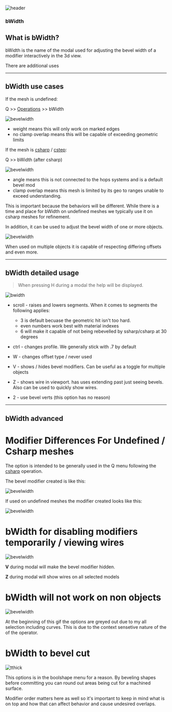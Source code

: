 ![header](img/banner.gif)

### bWidth

## What is bWidth?

bWidth is the name of the modal used for adjusting the bevel width of a modifier interactively in the 3d view.

There are additional uses

---

## bWidth use cases

If the mesh is undefined:

Q >> [Operations](operations.md) >> bWidth

![bevelwidth](img/bwidth/b3.gif)

- weight means this will only work on marked edges
- no clamp overlap means this will be capable of exceeding geometric limits


If the mesh is [csharp](csharp.md) / [cstep](step.md):

Q >> bWidth (after csharp)

![bevelwidth](img/bwidth/b4.gif)

- angle means this is not connected to the hops systems and is a default bevel mod
- clamp overlap means this mesh is limited by its geo to ranges unable to exceed understanding.

This is important because the behaviors will be different. While there is a time and place for bWidth on undefined meshes we typically use it on csharp meshes for refinement.

In addition, it can be used to adjust the bevel width of one or more objects.

![bevelwidth](img/bwidth/b5.gif)

When used on multiple objects it is capable of respecting differing offsets and even more.

---

## bWidth detailed usage

> When pressing H during a modal the help will be displayed.

![bwidth](img/bwidth/b6.png)

- scroll - raises and lowers segments. When it comes to segments the following applies:
  - 3 is default becuase the geometric hit isn't too hard.
  - even numbers work best with material indexes
  - 6 will make it capable of not being rebevelled by ssharp/csharp at 30 degrees


- ctrl - changes profile. We generally stick with .7 by default
- W - changes offset type / never used
- V - shows / hides bevel modifiers. Can be useful as a toggle for multiple objects
- Z - shows wire in viewport. has uses extending past just seeing bevels. Also can be used to quickly show wires.
- 2 - use bevel verts (this option has no reason)



---

## bWidth advanced

# Modifier Differences For Undefined / Csharp meshes

The option is intended to be generally used in the Q menu following the [csharp](csharp.md) operation.

The bevel modifier created is like this:

![bevelwidth](img/bwidth/b1.png)

If used on undefined meshes the modifier created looks like this:

![bevelwidth](img/bwidth/b2.png)


# bWidth for disabling modifiers temporarily / viewing wires

![bevelwidth](img/bwidth/b7.gif)

**V** during modal will make the bevel modifier hidden.

**Z** during modal will show wires on all selected models

# bWidth will not work on non objects

![bevelwidth](img/bwidth/b7.gif)

At the beginning of this gif the options are greyed out due to my all selection including curves. This is due to the context sensetive nature of the of the operator.

# bWidth to bevel cut

![tthick](img/tthick/t7.gif)

This options is in the boolshape menu for a reason. By beveling shapes before committing you can round out areas being cut for a machined surface.

Modifier order matters here as well so it's important to keep in mind what is on top and how that can affect behavior and cause undesired overlaps.
